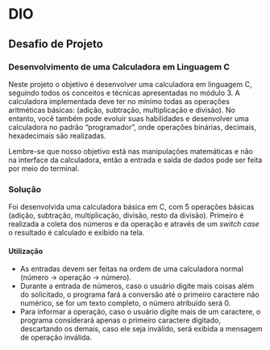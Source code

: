 # DIO

## Desafio de Projeto

### Desenvolvimento de uma Calculadora em Linguagem C

Neste projeto o objetivo é desenvolver uma calculadora em linguagem C, seguindo todos os conceitos e técnicas apresentadas no módulo 3. A calculadora implementada deve ter no mínimo todas as operações aritméticas básicas: (adição, subtração, multiplicação e divisão). No entanto, você também pode evoluir suas habilidades e desenvolver uma calculadora no padrão “programador”, onde operações binárias, decimais, hexadecimais são realizadas.

Lembre-se que nosso objetivo está nas manipulações matemáticas e não na interface da calculadora, então a entrada e saída de dados pode ser feita por meio do terminal.

### Solução

Foi desenvolvida uma calculadora básica em C, com 5 operações básicas (adição, subtração, multiplicação, divisão, resto da divisão). Primeiro é realizada a coleta dos números e da operação e através de um <i>switch case</i> o resultado é calculado e exibido na tela.

#### Utilização
- As entradas devem ser feitas na ordem de uma calculadora normal (número -> operação -> número).
- Durante a entrada de números, caso o usuário digite mais coisas além do solicitado, o programa fará a conversão até o primeiro caractere não numérico, se for um texto completo, o número atribuído será 0.
- Para informar a operação, caso o usuário digite mais de um caractere, o programa considerará apenas o primeiro caractere digitado, descartando os demais, caso ele seja inválido, será exibida a mensagem de operação inválida.
